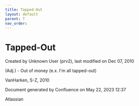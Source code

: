 ```yaml
---
title: Tapped-Out
layout: default
parent: T
nav_order:
---
```


# Tapped-Out

Created by  Unknown User (prv2), last modified on Dec 07, 2010

(Adj.) - Out of money (e.x. I'm all tapped-out)

VanHarken, S-Z, 2010

Document generated by Confluence on May 22, 2023 12:37

Atlassian
